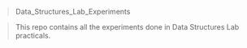 >Data_Structures_Lab_Experiments

>This repo contains all the experiments done in Data Structures Lab practicals.

